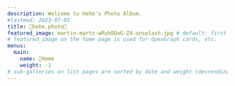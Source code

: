 ```yaml
---
description: Welcome to Hehe's Photo Album.
#lastmod: 2023-07-05
title: 🌈hehe.photo💖
featured_image: martin-martz-wRuhOOaG-Z4-unsplash.jpg # default: first image in this directory
# featured_image on the home page is used for OpenGraph cards, etc.
menus:
  main:
    name: 🏡Home
    weight: -1
# sub-galleries on list pages are sorted by date and weight (descending)
---
```

